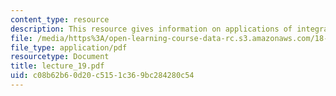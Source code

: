 ```yaml
---
content_type: resource
description: This resource gives information on applications of integration to volumes.
file: /media/https%3A/open-learning-course-data-rc.s3.amazonaws.com/18-01-single-variable-calculus-fall-2005/c08b62b60d20c5151c369bc284280c54_lecture_19.pdf
file_type: application/pdf
resourcetype: Document
title: lecture_19.pdf
uid: c08b62b6-0d20-c515-1c36-9bc284280c54
---
```

